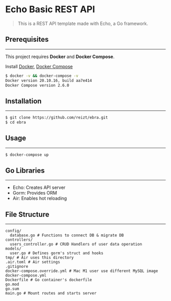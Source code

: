 # Echo Basic REST API
> This is a REST API template made with Echo, a Go framework.
## Prerequisites
---
This project requires **Docker** and **Docker Compose**.

Install [Docker](https://docs.docker.com/get-docker/), [Docker Compose](https://docs.docker.jp/compose/install.html)
```sh
$ docker -v && docker-compose -v
Docker version 20.10.16, build aa7e414
Docker Compose version 2.6.0
```
## Installation
---
```sh
$ git clone https://github.com/reizt/ebra.git
$ cd ebra
```
## Usage
---
```sh
$ docker-compose up
```
## Go Libraries
---
- Echo: Creates API server
- Gorm: Provides ORM
- Air: Enables hot reloading
## File Structure
---
```
config/
  database.go # Functions to connect DB & migrate DB
controllers/
  users_controller.go # CRUD Handlers of user data operation
models/
  user.go # Defines gorm's struct and hooks
tmp/ # Air uses this directory
.air.toml # Air settings
.gitignore
docker-compose.override.yml # Mac M1 user use different MySQL image
docker-compose.yml
Dockerfile # Go container's dockerfile
go.mod
go.sum
main.go # Mount routes and starts server
```
